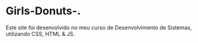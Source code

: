 # Girls-Donuts-.
Este site foi desenvolvido no meu curso de Desenvolvimento de Sistemas, utilizando CSS, HTML &amp; JS.
